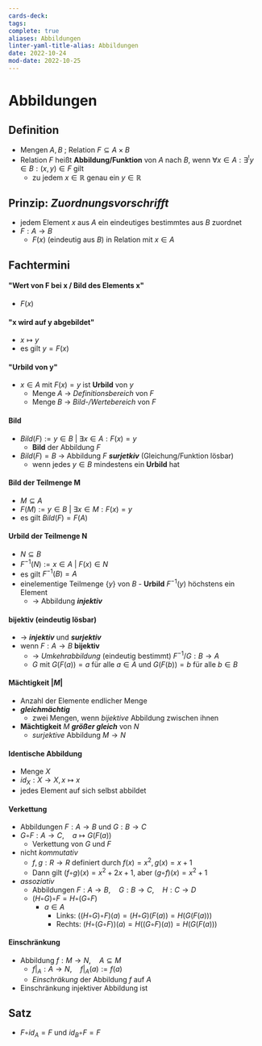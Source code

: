 ```yaml
---
cards-deck: 
tags: 
complete: true
aliases: Abbildungen
linter-yaml-title-alias: Abbildungen
date: 2022-10-24
mod-date: 2022-10-25
---
```

# Abbildungen

## Definition
- Mengen $A, B$ ; Relation $F \subseteq A \times B$
- Relation $F$ heißt **Abbildung/Funktion** von $A$ nach $B$, wenn $∀x ∈ A : ∃^!y ∈ B: (x, y) ∈ F$ gilt
	- zu jedem $x \in \mathbb{R}$ genau ein $y \in \mathbb{R}$

## Prinzip: *Zuordnungsvorschrifft*
- jedem Element $x$ aus $A$ ein eindeutiges bestimmtes aus $B$ zuordnet
- $F: A \rightarrow B$
	- $F(x)$ (eindeutig aus $B$) in Relation mit $x \in A$

## Fachtermini
#### "Wert von F bei x / Bild des Elements x"
- $F(x)$
#### "x wird auf y abgebildet"
- $x \mapsto y$
- es gilt $y = F(x)$
#### "Urbild von y"
- $x \in A$ mit $F(x) = y$ ist **Urbild** von $y$
	- Menge $A$ -> *Definitionsbereich* von $F$
	- Menge $B$ -> *Bild-/Wertebereich* von $F$
#### Bild
- $Bild(F) := {y ∈ B \:|\:∃x ∈ A: F(x) = y}$
	- **Bild** der Abbildung $F$
- $Bild(F) = B$ -> Abbildung $F$ ***surjetkiv*** (Gleichung/Funktion lösbar)
	- wenn jedes $y \in B$ mindestens ein **Urbild** hat
#### Bild der Teilmenge M
- $M \subseteq A$
- $F(M) := {y ∈ B \: | \: ∃x ∈ M: F(x) = y}$
- es gilt $Bild(F) = F(A)$
#### Urbild der Teilmenge N
- $N \subseteq B$
- $F^{−1}(N) := {x ∈ A \: | \: F(x) ∈ N}$
- es gilt $F^{−1}(B) = A$
- einelementige Teilmenge {$y$} von $B$
		- **Urbild** $F^{−1}(y)$ höchstens ein EIement
	- -> Abbildung ***injektiv***
#### bijektiv (eindeutig lösbar)
- -> ***injektiv*** und ***surjektiv***
- wenn $F: A \rightarrow B$ **bijektiv**
	- -> *Umkehrabbildung* (eindeutig bestimmt) $F^{-1}/G: B \rightarrow A$
	- $G$ mit $G(F(a)) = a$ für alle $a \in A$ und $G(F(b)) = b$ für alle $b \in B$
#### Mächtigkeit $|M|$
- Anzahl der Elemente endlicher Menge
- ***gleichmächtig***
	- zwei Mengen, wenn *bijektive* Abbildung zwischen ihnen
- **Mächtigkeit** $M$ ***größer gleich*** von $N$
	- *surjektive* Abbildung $M \rightarrow N$
#### Identische Abbildung
- Menge $X$
- $id_X : X → X, x \mapsto x$
- jedes Element auf sich selbst abbildet
#### Verkettung
- Abbildungen $F: A → B$ und $G: B → C$
- $G ◦ F : A → C, \quad a \mapsto G(F(a))$
	- Verkettung von $G$ und $F$
- nicht *kommutativ*
	- $f, g : R → R$ definiert durch $f(x) = x^2, g(x) = x + 1$
	- Dann gilt $(f ◦ g)(x) = x^2 + 2x + 1$, aber $(g ◦ f)(x) = x^2 + 1$
- *assoziativ*
	- Abbildungen $F : A → B, \quad G: B →C, \quad H: C → D$
	- $(H ◦ G) ◦ F = H ◦ (G ◦ F)$
		- $a \in A$
			- Links: $((H ◦ G) ◦ F)(a) = (H ◦ G)(F(a)) = H(G(F(a)))$
			- Rechts: $(H ◦ (G ◦ F))(a) = H((G ◦ F)(a)) = H(G(F(a)))$
#### Einschränkung
- Abbildung $f : M → N, \quad A ⊆ M$
	- $f|_A : A → N, \quad f|_A(a) := f(a)$
	- *Einschräkung* der Abbildung $f$ auf $A$
- Einschränkung injektiver Abbildung ist

## Satz
- $F ◦ id_A = F$ und $id_B ◦ F = F$
